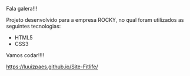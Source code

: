 Fala galera!!!

Projeto desenvolvido para a empresa ROCKY, no qual foram utilizados as seguintes tecnologias:

* HTML5
* CSS3

Vamos codar!!!!

https://luuizpaes.github.io/Site-Fitlife/
